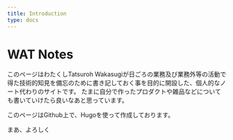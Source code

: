 ```yaml
---
title: Introduction
type: docs
---
```


# WAT Notes


このページはわたくしTatsuroh Wakasugiが日ごろの業務及び業務外等の活動で得た技術的知見を備忘のために書き記しておく事を目的に開設した、個人的なノート代わりのサイトです。
たまに自分で作ったプロダクトや雑品などについても書いていけたら良いなあと思っています。

このページはGithub上で、Hugoを使って作成しております。

まあ、よろしく
